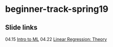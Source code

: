 # beginner-track-spring19

## Slide links
04.15 [Intro to ML](tinyurl.com/btrack-intro)
04.22 [Linear Regression: Theory](tinyurl.com/btrack-linreg)
